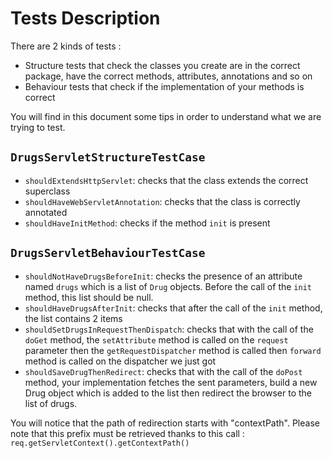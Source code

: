 # Tests Description
There are 2 kinds of tests :
* Structure tests that check the classes you create are in the correct package, have the correct methods, attributes, annotations and so on
* Behaviour tests that check if the implementation of your methods is correct

You will find in this document some tips in order to understand what we are trying to test.

## `DrugsServletStructureTestCase`
 * `shouldExtendsHttpServlet`: checks that the class extends the correct superclass
 * `shouldHaveWebServletAnnotation`: checks that the class is correctly annotated
 * `shouldHaveInitMethod`: checks if the method `init` is present

## `DrugsServletBehaviourTestCase`
 * `shouldNotHaveDrugsBeforeInit`: checks the presence of an attribute named `drugs` which is a list of `Drug` objects. Before the call of the `init` method, this list should be null.
 * `shouldHaveDrugsAfterInit`: checks that after the call of the `init` method, the list contains 2 items
 * `shouldSetDrugsInRequestThenDispatch`: checks that with the call of the `doGet` method, the `setAttribute` method is called on the `request` parameter then the `getRequestDispatcher` method is called then `forward` method is called on the dispatcher we just got
 * `shouldSaveDrugThenRedirect`: checks that with the call of the `doPost` method, your implementation fetches the sent parameters, build a new Drug object which is added to the list then redirect the browser to the list of drugs.
 
 You will notice that the path of redirection starts with "contextPath". Please note that this prefix must be retrieved thanks to this call : `req.getServletContext().getContextPath()`
